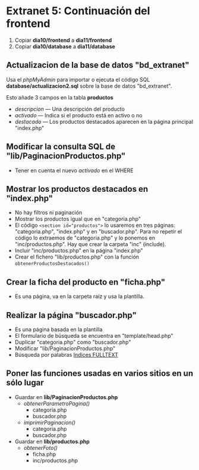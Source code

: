 Extranet 5: Continuación del frontend
=====================================

  1. Copiar **dia10/frontend** a **dia11/frontend**
  2. Copiar **dia10/database** a **dia11/database**

## Actualizacion de la base de datos "bd_extranet"

Usa el *phpMyAdmin* para importar o ejecuta el código SQL **database/actualizacion2.sql** sobre la base de datos "bd_extranet".

Esto añade 3 campos en la tabla **productos**
  - *descripcion* — Una descripción del producto
  - *activado* — Indica si el producto está en activo o no
  - *destacado* — Los productos destacados aparecen en la página principal "index.php"

## Modificar la consulta SQL de "lib/PaginacionProductos.php"

  - Tener en cuenta el nuevo *activado* en el WHERE

## Mostrar los productos destacados en "index.php"

  - No hay filtros ni paginación
  - Mostrar los productos igual que en "categoria.php"
  - El código `<section id="productos">` lo usaremos en tres páginas: "categoria.php", "index.php" y en "buscador.php". Para no repetir el código lo extraemos de "categoria.php" y lo ponemos en "inc/productos.php". Hay que crear la carpeta "inc" (include).
  - Incluir "inc/productos.php" en la página "index.php"
  - Crear el fichero "lib/productos.php" con la función `obtenerProductosDestacados()`

## Crear la ficha del producto en "ficha.php"

  - Es una página, va en la carpeta raíz y usa la plantilla.

## Realizar la página "buscador.php"

  - Es una página basada en la plantilla
  - El formulario de búsqueda se encuentra en "template/head.php"
  - Duplicar "categoria.php" como "buscador.php"
  - Modificar "lib/PaginacionProductos.php"
  - Búsqueda por palabras [Indices FULLTEXT](https://desarrolloweb.com/articulos/2087.php)

## Poner las funciones usadas en varios sitios en un sólo lugar

  - Guardar en **lib/PaginacionProductos.php**
    - *obtenerParametroPagina()*
      - categoria.php
      - buscador.php      
    - *imprimirPaginacion()*
      - categoria.php
      - buscador.php
  - Guardar en **lib/productos.php**      
    - *obtenerFoto()*
      - ficha.php
      - inc/productos.php
